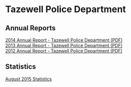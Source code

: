 # Tazewell Police Department  

## Annual Reports  
[2014 Annual Report - Tazewell Police Department (PDF)](http://www.townoftazewell.org/wp-content/uploads/2016/02/46734-Taz-Co-PD-2014-Annual-Report-21216.pdf)  
[2013 Annual Report - Tazewell Police Department (PDF)](http://web.archive.org/web/20151024152200/http://www.townoftazewell.org/wp-content/uploads/2013/08/ANNUAL-REPORT-2012.pdf)  
[2012 Annual Report - Tazewell Police Department (PDF)](http://web.archive.org/web/20151024152209/http://www.townoftazewell.org/wp-content/uploads/2014/07/Annual-Report-2013.pdf)  

## Statistics  

[August 2015 Statistics](http://web.archive.org/web/20161215222505/http://www.townoftazewell.org/police-2/)


